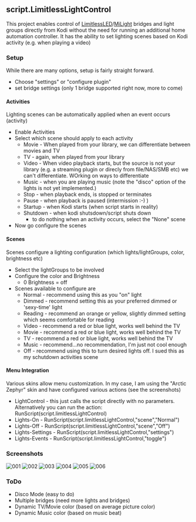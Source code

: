 ## script.LimitlessLightControl

This project enables control of [LimitlessLED](http://limitlessled.com)/[MiLight](http://www.milight.com/) bridges and light groups directly from Kodi without the need for running an additional home automation controller.
It has the ability to set lighting scenes based on Kodi activity (e.g. when playing a video)

### Setup
While there are many options, setup is fairly straight forward.
* Choose "settings" or "configure plugin"
* set bridge settings (only 1 bridge supported right now, more to come)

#### Activities
Lighting scenes can be automatically applied when an event occurs (activity)
* Enable Activities
* Select which scene should apply to each activity
  * Movie    - When played from your library, we can differentiate between movies and TV
  * TV       - again, when played from your library
  * Video    - When video playback starts, but the source is not your library (e.g. a streaming plugin or direcly from file/NAS/SMB etc) we can't differentiate.  WOrking on ways to differentiate
  * Music    - when you are playing music (note the "disco" option of the lights is not yet implemented.)
  * Stop     - when playback ends, is stopped or terminates
  * Pause    - when playback is paused (intermission :-) )
  * Startup  - when Kodi starts (when script starts in reality)
  * Shutdown - when kodi shutsdown/script shuts down
    * to do nothing when an activity occurs, select the "None" scene
* Now go configure the scenes

#### Scenes
Scenes configure a lighting configuration (which lights/lightGroups, color, brightness etc)
* Select the lightGroups to be involved
* Configure the color and Brightness
  * 0 Brightness = off
* Scenes available to configure are
  * Normal	- recommend using this as you "on" light
  * Dimmed	- recommend setting this as your preferred dimmed or 'sexy-time' light
  * Reading  - recommend an orange or yellow, slightly dimmed setting which seems comfortable for reading
  * Video    - recommend a red or blue light, works well behind the TV
  * Movie    - recommend a red or blue light, works well behind the TV
  * TV       - recommend a red or blue light, works well behind the TV
  * Music    - recommend...no recommendation, I'm just not cool enough
  * Off      - recommend using this to turn desired lights off.  I sued this as my schutdown activities scene

#### Menu Integration
Various skins allow menu customization.  In my case, I am using the "Arctic Zephyr" skin and have configured various actions (see the screenshots)
* LightControl    - this just calls the script directly with no parameters.  Alternatively you can run the action: RunScript(script.limitlessLightControl)
* Lights-On       - RunScript(script.limitlessLightControl,"scene","Normal")
* Lights-Off      - RunScript(script.limitlessLightControl,"scene","Off")
* Lights-Settings - RunScript(script.limitlessLightControl,"settings")
* Lights-Events   - RunScript(script.limitlessLightControl,"toggle") 

### Screenshots
![001](http://ibin.co/2ThdZVxCKIeO)
![002](http://ibin.co/2ThdhwbgU6rI)
![003](http://ibin.co/2ThdmJc0iO0H)
![004](http://ibin.co/2ThdqgcKwpXM)
![005](http://ibin.co/2ThduQuKZpyK)
![006](http://ibin.co/2The03LK0tmr)

### ToDo
* Disco Mode (easy to do)
* Multiple bridges (need more lights and bridges)
* Dynamic TV/Movie color (based on average picture color)
* Dynamic Music color (based on music beat)
